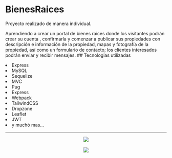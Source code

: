 # BienesRaices
Proyecto realizado de manera individual.
<p>Aprendiendo a crear un portal de bienes raices donde los visitantes podrán crear su cuenta , confirmarla y comenzar a publicar sus propiedades con descripción e información de la propiedad, mapas y fotografía de la propiedad, así como un formulario de contacto; los clientes interesados podrán enviar y recibir mensajes.
  ## Tecnologias utilizadas
  <li>Express</li>
  <li>MySQL</li>
  <li>Sequelize</li>
  <li>MVC</li>
  <li>Pug</li>
  <li>Express</li>
  <li>Webpack</li>
  <li>TailwindCSS</li>
  <li>Dropzone</li>
  <li>Leaflet</li>  
  <li>JWT</li>
  <li>y muchó mas...</li>
</ul>
<hr>
<p align="center">
    <img src="https://skillicons.dev/icons?i=pug,tailwind,mysql,express,nodejs"/>
  <br>
  <br>
  <img src="https://img.shields.io/badge/STATUS-En proceso-yellow"/>
 
</p>
